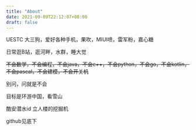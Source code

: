 ```yaml
---
title: "About"
date: 2021-09-09T22:12:07+08:00
draft: false
---
```


UESTC 大三狗，爱好各种手机，果吹，MIUI喷，雷军粉，嘉心糖

日常逛B站，逛河畔，水群，睡大觉

~~不会数学，不会编程，不会java，不会c++，不会python，不会go，不会kotlin，不会pascal，不会建模，不会开关机~~

别问，问就是不会

目标是环游中国，看雪山

酷安潜水id 立人楼的挖掘机

github见底下

